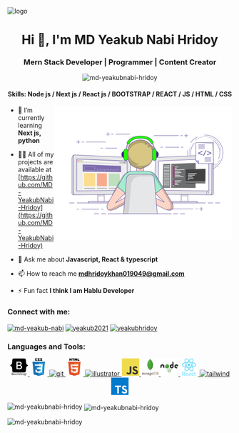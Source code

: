 ![logo](https://github.com/MD-YeakubNabi-Hridoy/MD-YeakubNabi-Hridoy/blob/main/Full%20stack%20web%20developer.png)
<h1 align="center">Hi 👋, I'm MD Yeakub Nabi Hridoy</h1>
<h3 align="center">Mern Stack Developer | Programmer | Content Creator</h3>

<p align="center"> <img src="https://komarev.com/ghpvc/?username=md-yeakubnabi-hridoy&label=Profile%20views&color=0e75b6&style=flat" alt="md-yeakubnabi-hridoy" /> </p>
<h4 align="center"> Skills: Node js / Next js / React js / BOOTSTRAP / REACT / JS / HTML / CSS </h4>
<img align="right" alt="Coding" width="400px" src="https://github.com/MD-YeakubNabi-Hridoy/MD-YeakubNabi-Hridoy/blob/main/Hridoy-Coding.gif">

- 🌱 I’m currently learning **Next js, python**

- 👨‍💻 All of my projects are available at [https://github.com/MD-YeakubNabi-Hridoy](https://github.com/MD-YeakubNabi-Hridoy)

- 💬 Ask me about **Javascript, React & typescript**

- 📫 How to reach me **mdhridoykhan019049@gmail.com**

- ⚡ Fun fact **I think I am Hablu Developer**

<h3 align="left">Connect with me:</h3>
<p align="left">
<a href="https://linkedin.com/in/md-yeakub-nabi" target="blank"><img align="center" src="https://raw.githubusercontent.com/rahuldkjain/github-profile-readme-generator/master/src/images/icons/Social/linked-in-alt.svg" alt="md-yeakub-nabi" height="30" width="40" /></a>
<a href="https://fb.com/yeakub2021" target="blank"><img align="center" src="https://raw.githubusercontent.com/rahuldkjain/github-profile-readme-generator/master/src/images/icons/Social/facebook.svg" alt="yeakub2021" height="30" width="40" /></a>
<a href="https://instagram.com/yeakubhridoy" target="blank"><img align="center" src="https://raw.githubusercontent.com/rahuldkjain/github-profile-readme-generator/master/src/images/icons/Social/instagram.svg" alt="yeakubhridoy" height="30" width="40" /></a>
</p>

<h3 align="left">Languages and Tools:</h3>
<p align="center"> <a href="https://getbootstrap.com" target="_blank" rel="noreferrer"> <img src="https://raw.githubusercontent.com/devicons/devicon/master/icons/bootstrap/bootstrap-plain-wordmark.svg" alt="bootstrap" width="40" height="40"/> </a> <a href="https://www.w3schools.com/css/" target="_blank" rel="noreferrer"> <img src="https://raw.githubusercontent.com/devicons/devicon/master/icons/css3/css3-original-wordmark.svg" alt="css3" width="40" height="40"/> </a> <a href="https://git-scm.com/" target="_blank" rel="noreferrer"> <img src="https://www.vectorlogo.zone/logos/git-scm/git-scm-icon.svg" alt="git" width="40" height="40"/> </a> <a href="https://www.w3.org/html/" target="_blank" rel="noreferrer"> <img src="https://raw.githubusercontent.com/devicons/devicon/master/icons/html5/html5-original-wordmark.svg" alt="html5" width="40" height="40"/> </a> <a href="https://www.adobe.com/in/products/illustrator.html" target="_blank" rel="noreferrer"> <img src="https://www.vectorlogo.zone/logos/adobe_illustrator/adobe_illustrator-icon.svg" alt="illustrator" width="40" height="40"/> </a> <a href="https://developer.mozilla.org/en-US/docs/Web/JavaScript" target="_blank" rel="noreferrer"> <img src="https://raw.githubusercontent.com/devicons/devicon/master/icons/javascript/javascript-original.svg" alt="javascript" width="40" height="40"/> </a> <a href="https://www.mongodb.com/" target="_blank" rel="noreferrer"> <img src="https://raw.githubusercontent.com/devicons/devicon/master/icons/mongodb/mongodb-original-wordmark.svg" alt="mongodb" width="40" height="40"/> </a> <a href="https://nodejs.org" target="_blank" rel="noreferrer"> <img src="https://raw.githubusercontent.com/devicons/devicon/master/icons/nodejs/nodejs-original-wordmark.svg" alt="nodejs" width="40" height="40"/> </a> <a href="https://reactjs.org/" target="_blank" rel="noreferrer"> <img src="https://raw.githubusercontent.com/devicons/devicon/master/icons/react/react-original-wordmark.svg" alt="react" width="40" height="40"/> </a> <a href="https://tailwindcss.com/" target="_blank" rel="noreferrer"> <img src="https://www.vectorlogo.zone/logos/tailwindcss/tailwindcss-icon.svg" alt="tailwind" width="40" height="40"/> </a> <a href="https://www.typescriptlang.org/" target="_blank" rel="noreferrer"> <img src="https://raw.githubusercontent.com/devicons/devicon/master/icons/typescript/typescript-original.svg" alt="typescript" width="40" height="40"/> </a> </p>

<p><img align="left" src="https://github-readme-stats.vercel.app/api/top-langs?username=md-yeakubnabi-hridoy&show_icons=true&locale=en&layout=compact" alt="md-yeakubnabi-hridoy" /></p>

<p>&nbsp;<img align="center" src="https://github-readme-stats.vercel.app/api?username=md-yeakubnabi-hridoy&show_icons=true&locale=en" alt="md-yeakubnabi-hridoy" /></p>

<p><img align="center" src="https://github-readme-streak-stats.herokuapp.com/?user=md-yeakubnabi-hridoy&" alt="md-yeakubnabi-hridoy" /></p>
